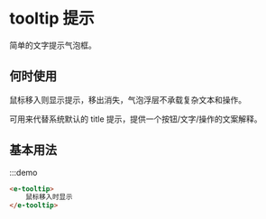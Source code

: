 # tooltip 提示
简单的文字提示气泡框。 
## 何时使用
鼠标移入则显示提示，移出消失，气泡浮层不承载复杂文本和操作。

可用来代替系统默认的 title 提示，提供一个按钮/文字/操作的文案解释。

## 基本用法

:::demo
```html
<e-tooltip>
    鼠标移入时显示
</e-tooltip>
```

